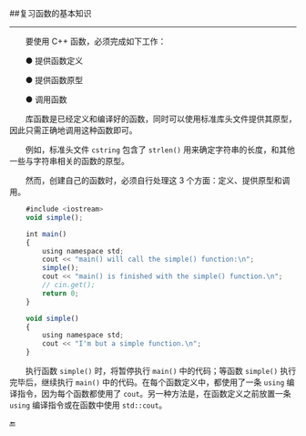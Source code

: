 ##复习函数的基本知识

---

&emsp;&emsp;要使用 C++ 函数，必须完成如下工作：

&emsp;&emsp;● 提供函数定义

&emsp;&emsp;● 提供函数原型

&emsp;&emsp;● 调用函数

&emsp;&emsp;库函数是已经定义和编译好的函数，同时可以使用标准库头文件提供其原型，因此只需正确地调用这种函数即可。

&emsp;&emsp;例如，标准头文件 `cstring` 包含了 `strlen()` 用来确定字符串的长度，和其他一些与字符串相关的函数的原型。

&emsp;&emsp;然而，创建自己的函数时，必须自行处理这 3 个方面：定义、提供原型和调用。

```javascript
    #include <iostream>
    void simple();

    int main()
    {
        using namespace std;
        cout << "main() will call the simple() function:\n";
        simple();
        cout << "main() is finished with the simple() function.\n";
        // cin.get();
        return 0;
    }

    void simple()
    {
        using namespace std;
        cout << "I'm but a simple function.\n";
    }
```

&emsp;&emsp;执行函数 `simple()` 时，将暂停执行 `main()` 中的代码；等函数 `simple()` 执行完毕后，继续执行 `main()` 中的代码。在每个函数定义中，都使用了一条 `using` 编译指令，因为每个函数都使用了 `cout`。另一种方法是，在函数定义之前放置一条 `using` 编译指令或在函数中使用 `std::cout`。

🔚